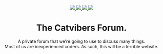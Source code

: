 <div align="center">
  <a href="https://catvibers.tk" target="_blank">
    <img src="https://img.shields.io/website?down_color=lightgrey&down_message=Offline&style=for-the-badge&up_message=Online&url=https%3A%2F%2Fcatvibers.tk">
  </a>
  <a href="https://www.codacy.com/gh/Catvibers/catvibers.github.io/dashboard" target="_blank">
    <img src="https://img.shields.io/codacy/grade/ad930723ca29499abba79caebf3abad4?style=for-the-badge">
  </a>
  <a href="https://github.com/Catvibers/catvibers.github.io/blob/main/LICENSE" target="_blank">
    <img src="https://img.shields.io/github/license/catvibers/catvibers.github.io?style=for-the-badge">
  </a>
  <a href="https://app.netlify.com/sites/catvibers/deploys" target="_blank"> 
    <img src="https://img.shields.io/netlify/be4fe129-6cb6-4e35-8463-b7244bdc8ba7?style=for-the-badge">
  </a><br>
  <h1>The Catvibers Forum.</h1>
  <p>A private forum that we're going to use to discuss many things.<br>Most of us are inexperienced coders. As such, this will be a terrible website.</p>
</div>
